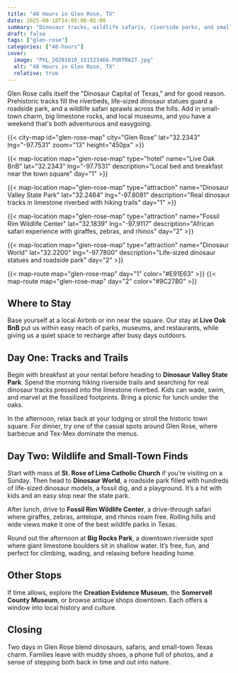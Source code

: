```yaml
---
title: "48 Hours in Glen Rose, TX"
date: 2025-08-18T14:05:00-05:00
summary: "Dinosaur tracks, wildlife safaris, riverside parks, and small-town museums in the 'Dinosaur Capital of Texas.'"
draft: false
tags: ["glen-rose"]
categories: ["48-hours"]
cover:
  image: "PXL_20201010_151523466.PORTRAIT.jpg"
  alt: "48 Hours in Glen Rose, TX"
  relative: true
---
```



Glen Rose calls itself the "Dinosaur Capital of Texas," and for good reason. Prehistoric tracks fill the riverbeds, life-sized dinosaur statues guard a roadside park, and a wildlife safari sprawls across the hills. Add in small-town charm, big limestone rocks, and local museums, and you have a weekend that's both adventurous and easygoing.

{{< city-map id="glen-rose-map" city="Glen Rose" lat="32.2343" lng="-97.7531" zoom="13" height="450px" >}}

{{< map-location map="glen-rose-map" type="hotel" name="Live Oak BnB" lat="32.2343" lng="-97.7531" description="Local bed and breakfast near the town square" day="1" >}}

{{< map-location map="glen-rose-map" type="attraction" name="Dinosaur Valley State Park" lat="32.2464" lng="-97.8081" description="Real dinosaur tracks in limestone riverbed with hiking trails" day="1" >}}

{{< map-location map="glen-rose-map" type="attraction" name="Fossil Rim Wildlife Center" lat="32.1839" lng="-97.9117" description="African safari experience with giraffes, zebras, and rhinos" day="2" >}}

{{< map-location map="glen-rose-map" type="attraction" name="Dinosaur World" lat="32.2200" lng="-97.7800" description="Life-sized dinosaur statues and roadside park" day="2" >}}

{{< map-route map="glen-rose-map" day="1" color="#E91E63" >}}
{{< map-route map="glen-rose-map" day="2" color="#9C27B0" >}}

## Where to Stay  
Base yourself at a local Airbnb or inn near the square. Our stay at **Live Oak BnB** put us within easy reach of parks, museums, and restaurants, while giving us a quiet space to recharge after busy days outdoors.  


## Day One: Tracks and Trails  
Begin with breakfast at your rental before heading to **Dinosaur Valley State Park**. Spend the morning hiking riverside trails and searching for real dinosaur tracks pressed into the limestone riverbed. Kids can wade, swim, and marvel at the fossilized footprints. Bring a picnic for lunch under the oaks.  

In the afternoon, relax back at your lodging or stroll the historic town square. For dinner, try one of the casual spots around Glen Rose, where barbecue and Tex-Mex dominate the menus.  



## Day Two: Wildlife and Small-Town Finds  
Start with mass at **St. Rose of Lima Catholic Church** if you’re visiting on a Sunday. Then head to **Dinosaur World**, a roadside park filled with hundreds of life-sized dinosaur models, a fossil dig, and a playground. It’s a hit with kids and an easy stop near the state park.  

After lunch, drive to **Fossil Rim Wildlife Center**, a drive-through safari where giraffes, zebras, antelope, and rhinos roam free. Rolling hills and wide views make it one of the best wildlife parks in Texas.  

Round out the afternoon at **Big Rocks Park**, a downtown riverside spot where giant limestone boulders sit in shallow water. It’s free, fun, and perfect for climbing, wading, and relaxing before heading home.  



## Other Stops  
If time allows, explore the **Creation Evidence Museum**, the **Somervell County Museum**, or browse antique shops downtown. Each offers a window into local history and culture.  



## Closing  
Two days in Glen Rose blend dinosaurs, safaris, and small-town Texas charm. Families leave with muddy shoes, a phone full of photos, and a sense of stepping both back in time and out into nature.  
